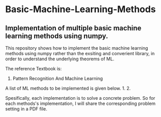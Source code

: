# Basic-Machine-Learning-Methods
## Implementation of multiple basic machine learning methods using numpy.

This repository shows how to implement the basic machine learning methods using numpy rather than the exsiting and converient library, in order to understand the underlying theorems of ML.

The reference Textbook is:
1. Pattern Recognition And Machine Learning


A list of ML methods to be implemented is given below.
1. 
2. 


Spesifically, each implementation is to solve a concrete problem. So for each methods's implementation, I will share the corresponding problem setting in a PDF file. 

